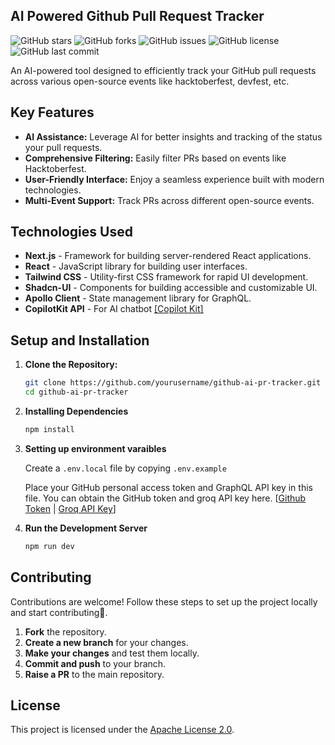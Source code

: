 ## AI Powered Github Pull Request Tracker

![GitHub stars](https://img.shields.io/github/stars/jeevaramanathan/github-ai-pr-tracker?style=social)
![GitHub forks](https://img.shields.io/github/forks/jeevaramanathan/github-ai-pr-tracker?style=social)
![GitHub issues](https://img.shields.io/github/issues/jeevaramanathan/github-ai-pr-tracker)
![GitHub license](https://img.shields.io/github/license/jeevaramanathan/github-ai-pr-tracker)
![GitHub last commit](https://img.shields.io/github/last-commit/jeevaramanathan/github-ai-pr-tracker)

An AI-powered tool designed to efficiently track your GitHub pull requests across various open-source events like hacktoberfest, devfest, etc.


## Key Features

- **AI Assistance:** Leverage AI for better insights and tracking of the status your pull requests.
- **Comprehensive Filtering:** Easily filter PRs based on events like Hacktoberfest.
- **User-Friendly Interface:** Enjoy a seamless experience built with modern technologies.
- **Multi-Event Support:** Track PRs across different open-source events.

## Technologies Used

- **Next.js** - Framework for building server-rendered React applications.
- **React** - JavaScript library for building user interfaces.
- **Tailwind CSS** - Utility-first CSS framework for rapid UI development.
- **Shadcn-UI** - Components for building accessible and customizable UI.
- **Apollo Client** - State management library for GraphQL.
- **CopilotKit API** - For AI chatbot [[Copilot Kit]](https://github.com/copilotkit/copilotkit)

## Setup and Installation

1. **Clone the Repository:**
   ```bash
   git clone https://github.com/yourusername/github-ai-pr-tracker.git
   cd github-ai-pr-tracker
2. **Installing Dependencies**
    ```bash
    npm install
3. **Setting up environment varaibles**

    Create a `.env.local` file by copying `.env.example`
    
    Place your GitHub personal access token and GraphQL API key in this file. You can obtain the GitHub token and groq API key here. [[Github Token](https://github.com/settings/tokens) | [Groq API Key](https://console.groq.com/keys)]

4. **Run the Development Server**
    ```bash
    npm run dev


## Contributing
Contributions are welcome! Follow these steps to set up the project locally and start contributing🎉.

1. **Fork** the repository.
2. **Create a new branch** for your changes.
3. **Make your changes** and test them locally.
4. **Commit and push** to your branch.
5. **Raise a PR** to the main repository.

## License

This project is licensed under the [Apache License 2.0](https://github.com/JeevaRamanathan/github-ai-pr-tracker/blob/main/LICENSE). 